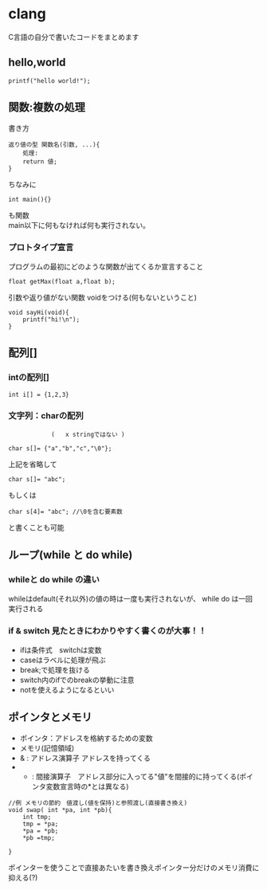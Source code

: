 # clang
C言語の自分で書いたコードをまとめます


## hello,world
~~~
printf("hello world!");
~~~


## 関数:複数の処理
書き方
~~~
返り値の型 関数名(引数, ...){
	処理:
	return 値;
}
~~~
ちなみに
~~~
int main(){}
~~~
も関数    
main以下に何もなければ何も実行されない。

### プロトタイプ宣言
プログラムの最初にどのような関数が出てくるか宣言すること
~~~
float getMax(float a,float b);
~~~
引数や返り値がない関数 voidをつける(何もないということ)
~~~
void sayHi(void){
	printf("hi!\n");
}
~~~

## 配列[]
### intの配列[]
~~~
int i[] = {1,2,3}
~~~
### 文字列：charの配列[](終端は\0)
				(	x stringではない )
~~~
char s[]= {"a","b","c","\0"};
~~~
上記を省略して
~~~
char s[]= "abc";
~~~
もしくは
~~~
char s[4]= "abc"; //\0を含む要素数
~~~
と書くことも可能


## ループ(while と do while)
### whileと do while の違い
whileはdefault(それ以外)の値の時は一度も実行されないが、
while do は一回実行される


### if & switch 見たときにわかりやすく書くのが大事！！
+ ifは条件式　switchは変数
+ caseはラベルに処理が飛ぶ
+ break;で処理を抜ける
+ switch内のifでのbreakの挙動に注意
+ notを使えるようになるといい


## ポインタとメモリ
+ ポインタ：アドレスを格納するための変数　
+ メモリ(記憶領域)
+ & : アドレス演算子 アドレスを持ってくる
+ * : 間接演算子　アドレス部分に入ってる"値"を間接的に持ってくる(ポインタ変数宣言時の*とは異なる)
~~~
//例 メモリの節約　値渡し(値を保持)と参照渡し(直接書き換え)
void swap( int *pa, int *pb){
	int tmp;
	tmp = *pa;
	*pa = *pb;
	*pb =tmp;

}
~~~
ポインターを使うことで直接あたいを書き換えポインター分だけのメモリ消費に抑える(?)
